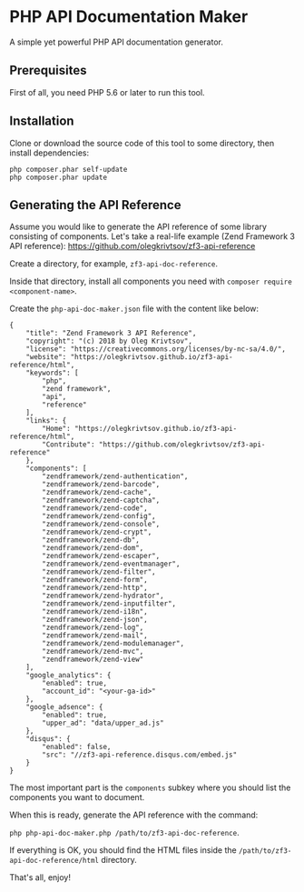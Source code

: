 # PHP API Documentation Maker

A simple yet powerful PHP API documentation generator.

## Prerequisites

First of all, you need PHP 5.6 or later to run this tool.

## Installation

Clone or download the source code of this tool to some directory, then install dependencies:

```
php composer.phar self-update
php composer.phar update
```

## Generating the API Reference

Assume you would like to generate the API reference of some library consisting of components. Let's take a real-life example (Zend Framework 3 API reference): https://github.com/olegkrivtsov/zf3-api-reference

Create a directory, for example, `zf3-api-doc-reference`.

Inside that directory, install all components you need with `composer require <component-name>`.

Create the `php-api-doc-maker.json` file with the content like below:

```
{
    "title": "Zend Framework 3 API Reference",
    "copyright": "(c) 2018 by Oleg Krivtsov",
    "license": "https://creativecommons.org/licenses/by-nc-sa/4.0/",
    "website": "https://olegkrivtsov.github.io/zf3-api-reference/html",
    "keywords": [
        "php",
        "zend framework",
        "api",
        "reference"
    ],
    "links": {
        "Home": "https://olegkrivtsov.github.io/zf3-api-reference/html",
        "Contribute": "https://github.com/olegkrivtsov/zf3-api-reference"
    },
    "components": [
        "zendframework/zend-authentication",
        "zendframework/zend-barcode",
        "zendframework/zend-cache",
        "zendframework/zend-captcha",
        "zendframework/zend-code",
        "zendframework/zend-config",
        "zendframework/zend-console",
        "zendframework/zend-crypt",
        "zendframework/zend-db",
        "zendframework/zend-dom",
        "zendframework/zend-escaper",
        "zendframework/zend-eventmanager",
        "zendframework/zend-filter",
        "zendframework/zend-form",
        "zendframework/zend-http",
        "zendframework/zend-hydrator",
        "zendframework/zend-inputfilter",
        "zendframework/zend-i18n",
        "zendframework/zend-json",
        "zendframework/zend-log",
        "zendframework/zend-mail",
        "zendframework/zend-modulemanager",
        "zendframework/zend-mvc",
        "zendframework/zend-view"
    ],
    "google_analytics": {
        "enabled": true,
        "account_id": "<your-ga-id>"
    },
    "google_adsence": {
        "enabled": true, 
        "upper_ad": "data/upper_ad.js"
    },
    "disqus": {
        "enabled": false,
        "src": "//zf3-api-reference.disqus.com/embed.js"
    }
}
```

The most important part is the `components` subkey where you should list the components you want to document.

When this is ready, generate the API reference with the command:

`php php-api-doc-maker.php /path/to/zf3-api-doc-reference`.

If everything is OK, you should find the HTML files inside the `/path/to/zf3-api-doc-reference/html` directory.

That's all, enjoy!
